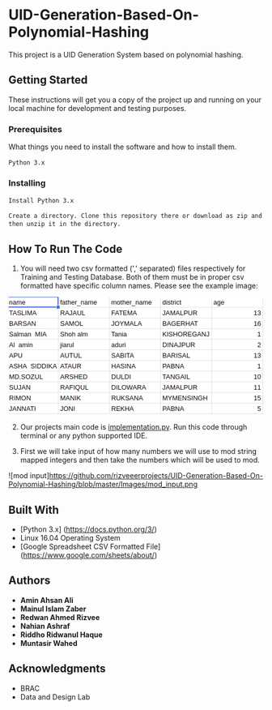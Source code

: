 # UID-Generation-Based-On-Polynomial-Hashing
This project is a UID Generation System based on polynomial hashing.


## Getting Started

These instructions will get you a copy of the project up and running on your local machine for development and testing purposes. 

### Prerequisites

What things you need to install the software and how to install them.

```
Python 3.x
```

### Installing

```
Install Python 3.x 
```
```
Create a directory. Clone this repository there or download as zip and then unzip it in the directory.
```

## How To Run The Code

1. You will need two csv formatted (',' separated) files respectively for Training and Testing Database. Both of them must be in proper csv formatted have specific column names. Please see the example image:

![file format](https://raw.githubusercontent.com/rizveeerprojects/UID-Generation-Based-On-Polynomial-Hashing/master/Images/file_format.png)

2. Our projects main code is [implementation.py](https://github.com/rizveeerprojects/UID-Generation-Based-On-Polynomial-Hashing/blob/master/implementation.py). Run this code through terminal or any python supported IDE.

3. First we will take input of how many numbers we will use to mod string mapped integers and then take the numbers which will be used to mod.

![mod input]https://github.com/rizveeerprojects/UID-Generation-Based-On-Polynomial-Hashing/blob/master/Images/mod_input.png

## Built With

* [Python 3.x] (https://docs.python.org/3/) 
* Linux 16.04 Operating System
* [Google Spreadsheet CSV Formatted File] (https://www.google.com/sheets/about/)


## Authors
* **Amin Ahsan Ali**
* **Mainul Islam Zaber**
* **Redwan Ahmed Rizvee** 
* **Nahian Ashraf**
* **Riddho Ridwanul Haque**
* **Muntasir Wahed**


## Acknowledgments

* BRAC
* Data and Design Lab

